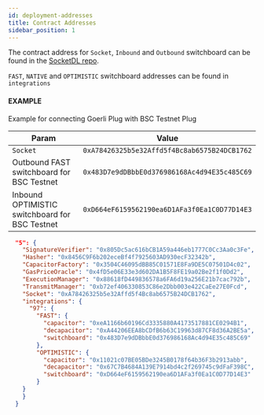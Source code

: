 ```yaml
---
id: deployment-addresses
title: Contract Addresses
sidebar_position: 1
---
```


The contract address for `Socket`, `Inbound` and `Outbound` switchboard can be found in the [SocketDL repo](https://github.com/SocketDotTech/socket-DL/blob/master/deployments/surge_addresses.json).

`FAST`, `NATIVE` and `OPTIMISTIC` switchboard addresses can be found in `integrations`

#### EXAMPLE

Example for connecting Goerli Plug with BSC Testnet Plug

| Param | Value |
| --- | --- |
| `Socket` | `0xA78426325b5e32Affd5f4Bc8ab6575B24DCB1762` |
| Outbound FAST switchboard for BSC Testnet | `0x483D7e9dDBbbE0d376986168Ac4d94E35c485C69` |
| Inbound OPTIMISTIC switchboard for BSC Testnet | `0xD664eF6159562190ea6D1AFa3f0Ea1C0D77D14E3` |

```json
  "5": {
    "SignatureVerifier": "0x805Dc5ac616bCB1A59a446eb1777C0Cc3Aa0c3Fe",
    "Hasher": "0x8456C9F6b202eceBf4f7925603AD930ecF32342b",
    "CapacitorFactory": "0x3504C46095dBB85C01571E8Fa9DE5C07501D4c02",
    "GasPriceOracle": "0x4fD5e06E33e3d602DA1B5F8FE19a02Be2f1f0Dd2",
    "ExecutionManager": "0x88618fD449836578a6FA6d19a256E21b7cac792b",
    "TransmitManager": "0xb72ef406330853C86e2Dbb003e422CaEe27E0Fcd",
    "Socket": "0xA78426325b5e32Affd5f4Bc8ab6575B24DCB1762",
    "integrations": {
      "97": {
        "FAST": {
          "capacitor": "0xeA1166b60196Cd3335880A4173517881CE0294B1",
          "decapacitor": "0xA44206EEA8bCDfB6b63C19963d87CF8d36A2BE5a",
          "switchboard": "0x483D7e9dDBbbE0d376986168Ac4d94E35c485C69"
        },
        "OPTIMISTIC": {
          "capacitor": "0x11021c07BE05BDe3245B0178f64b36F3b2913abb",
          "decapacitor": "0x67C7B4684A139E7914bd4c2f269745c9dFaF398C",
          "switchboard": "0xD664eF6159562190ea6D1AFa3f0Ea1C0D77D14E3"
        }
    }
    }
  }
```
